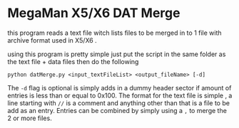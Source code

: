 # MegaMan X5/X6 DAT Merge
this program reads a text file witch lists files to be merged in to 1 file with archive format used in X5/X6 .

using this program is pretty simple just put the script in the same folder as the text file + data files then do the following
```
python datMerge.py <input_textFileList> <output_fileName> [-d]
```
The `-d` flag is optional is simply adds in a dummy header sector if amount of entries is less than or equal to 0x100.
The format for the text file is simple , a line starting with `//` is a comment and anything other than that is a file to be add as an entry. 
Entries can be combined by simply using a `,` to merge the 2 or more files.